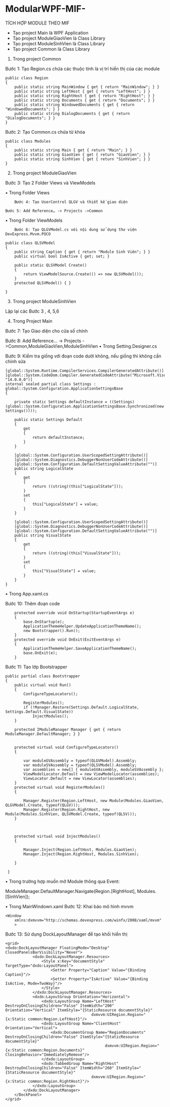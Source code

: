 # ModularWPF-MIF-
TÍCH HỢP MODULE THEO MIF
-	Tạo project Main là WPF Application 
-	Tạo project ModuleGiaoVien là Class Library
-	Tạo project ModuleSinhVien là Class Library
-	Tạo project Common là Class Library

1.	Trong project Common 

Bước 1: Tạo Region.cs chứa các thuộc tính là vị trí hiển thị của các module

	public class Region
    {
        public static string MainWindow { get { return "MainWindow"; } }
        public static string LeftHost { get { return "LeftHost"; } }
        public static string RightHost { get { return "RightHost"; } }
        public static string Documents { get { return "Documents"; } }
        public static string WindowedDocuments { get { return "WindowedDocuments"; } }
        public static string DialogDocuments { get { return "DialogDocuments"; } }
	}


Bước 2: Tạo Common.cs chứa từ khóa

	public class Modules
    {
        public static string Main { get { return "Main"; } }
        public static string GiaoVien { get { return "GiaoVien"; } }
        public static string SinhVien { get { return "SinhVien"; } }
	}

2.	Trong project ModuleGiaoVien

Bước 3: Tạo 2 Folder Views và ViewModels

•	Trong Folder Views

		Bước 4: Tạo UserControl QLGV và thiết kế giao diện
    
	Bước 5: Add Reference… -> Projects ->Common
  
•	Trong Folder ViewModels

		Bước 6: Tạo QLGVModel.cs với nội dung sử dụng thư viện DevExpress.Mvvm.POCO
    
	public class QLSVModel
    {
        public string Caption { get { return "Module Sinh Viên"; } }
        public virtual bool IsActive { get; set; }

        public static QLSVModel Create()
        {
            return ViewModelSource.Create(() => new QLSVModel());
        }
        protected QLSVModel() { }
      
    }
	
3.	Trong project ModuleSinhVien

Lặp lại các Bước 3 , 4, 5,6

4.	Trong Project Main 

Bước 7: Tạo Giao diện cho cửa số chính

Bước 8: Add Reference… -> Projects ->Common,ModuleGiaoVien,ModuleSinhVien
•	Trong Setting.Designer.cs 

Bước 9: Kiểm tra giống với đoạn code dưới không, nếu giống thì không cần chỉnh sửa 
  
  
    [global::System.Runtime.CompilerServices.CompilerGeneratedAttribute()]
    [global::System.CodeDom.Compiler.GeneratedCodeAttribute("Microsoft.VisualStudio.Editors.SettingsDesigner.SettingsSingleFileGenerator", "14.0.0.0")]
    internal sealed partial class Settings : global::System.Configuration.ApplicationSettingsBase
    {

        private static Settings defaultInstance = ((Settings)(global::System.Configuration.ApplicationSettingsBase.Synchronized(new Settings())));

        public static Settings Default
        {
            get
            {
                return defaultInstance;
            }
        }

        [global::System.Configuration.UserScopedSettingAttribute()]
        [global::System.Diagnostics.DebuggerNonUserCodeAttribute()]
        [global::System.Configuration.DefaultSettingValueAttribute("")]
        public string LogicalState
        {
            get
            {
                return ((string)(this["LogicalState"]));
            }
            set
            {
                this["LogicalState"] = value;
            }
        }

        [global::System.Configuration.UserScopedSettingAttribute()]
        [global::System.Diagnostics.DebuggerNonUserCodeAttribute()]
        [global::System.Configuration.DefaultSettingValueAttribute("")]
        public string VisualState
        {
            get
            {
                return ((string)(this["VisualState"]));
            }
            set
            {
                this["VisualState"] = value;
            }
        }
    }


•	Trong App.xaml.cs

Bước 10: Thêm đoạn code
    
		protected override void OnStartup(StartupEventArgs e)
        {
            base.OnStartup(e);
            ApplicationThemeHelper.UpdateApplicationThemeName();
            new Bootstrapper().Run();
        }
        protected override void OnExit(ExitEventArgs e)
        {
            ApplicationThemeHelper.SaveApplicationThemeName();
            base.OnExit(e);
        }

Bước 11: Tạo lớp Bootstrapper

    public partial class Bootstrapper
    {
        public virtual void Run()
        {
            ConfigureTypeLocators();
           
            RegisterModules();
            if (!Manager.Restore(Settings.Default.LogicalState, Settings.Default.VisualState))
                InjectModules();
        }

        protected IModuleManager Manager { get { return ModuleManager.DefaultManager; } }

       
        protected virtual void ConfigureTypeLocators()
        {
            
            var moduleGVAssembly = typeof(QLGVModel).Assembly;
            var moduleSVAssembly = typeof(QLSVModel).Assembly;
            var assemblies = new[] { moduleGVAssembly, moduleSVAssembly };
            ViewModelLocator.Default = new ViewModelLocator(assemblies);
            ViewLocator.Default = new ViewLocator(assemblies);
        }
        protected virtual void RegisterModules()
        {
            
            Manager.Register(Region.LeftHost, new Module(Modules.GiaoVien, QLGVModel.Create, typeof(QLGV)));
            Manager.Register(Region.RightHost, new Module(Modules.SinhVien, QLSVModel.Create, typeof(QLSV)));
        }
       
       
       
        protected virtual void InjectModules()
        {
            
            Manager.Inject(Region.LeftHost, Modules.GiaoVien);
            Manager.Inject(Region.RightHost, Modules.SinhVien);
           
        }
      
     }

•	Trong trường hợp muốn mở Module thông qua Event:

ModuleManager.DefaultManager.Navigate(Region.[RightHost], Modules.[SinhVien]);

•	Trong MainWindown.xaml
Bước 12: Khai báo mô hình mvvm

	<Window 
        xmlns:dxmvvm="http://schemas.devexpress.com/winfx/2008/xaml/mvvm"
       	>
Bước 13: Sử dụng DockLayoutManager để tạo khối hiển thị

	<grid>
	<dxdo:DockLayoutManager FloatingMode="Desktop" ClosedPanelsBarVisibility="Never">
                <dxdo:DockLayoutManager.Resources>
                    <Style x:Key="documentStyle" TargetType="dxdo:LayoutPanel">
                        <Setter Property="Caption" Value="{Binding Caption}"/>
                        <Setter Property="IsActive" Value="{Binding IsActive, Mode=TwoWay}"/>
                    </Style>
                </dxdo:DockLayoutManager.Resources>
                <dxdo:LayoutGroup Orientation="Horizontal">
                    <dxdo:LayoutGroup Name="LeftHost" DestroyOnClosingChildren="False" ItemWidth="200" Orientation="Vertical" ItemStyle="{StaticResource documentStyle}"
                                          dxmvvm:UIRegion.Region="{x:Static common:Region.LeftHost}"/>
                    <dxdo:LayoutGroup Name="ClientHost" Orientation="Vertical">
                        <dxdo:DocumentGroup Name="RegionDocuments" DestroyOnClosingChildren="False" ItemStyle="{StaticResource documentStyle}"
                                                dxmvvm:UIRegion.Region="{x:Static common:Region.Documents}" ClosingBehavior="ImmediatelyRemove"/>
                    </dxdo:LayoutGroup>
                    <dxdo:TabbedGroup Name="RightHost" DestroyOnClosingChildren="False" ItemWidth="260" ItemStyle="{StaticResource documentStyle}"
                                          dxmvvm:UIRegion.Region="{x:Static common:Region.RightHost}"/>
                </dxdo:LayoutGroup>
            </dxdo:DockLayoutManager>
        </DockPanel>
	</grid>
